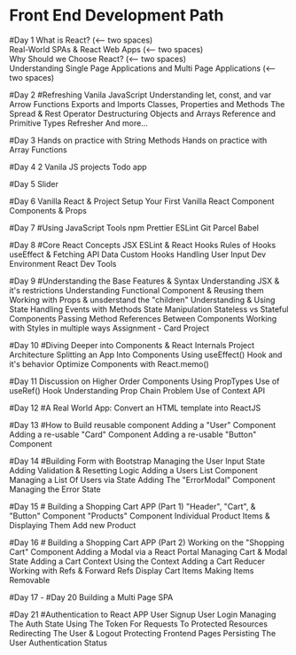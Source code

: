 # Front End Development Path

#Day 1
    What is React? (<-- two spaces)    
    Real-World SPAs & React Web Apps (<-- two spaces)    
    Why Should we Choose React? (<-- two spaces)    
    Understanding Single Page Applications and Multi Page Applications (<-- two spaces)    

#Day 2
    #Refreshing Vanila JavaScript
        Understanding let, const, and var
        Arrow Functions
        Exports and Imports
        Classes, Properties and Methods
        The Spread & Rest Operator
        Destructuring Objects and Arrays
        Reference and Primitive Types Refresher
        And more...

#Day 3
    Hands on practice with String Methods
    Hands on practice with Array Functions

#Day 4 
    2 Vanila JS projects
    Todo app
        
#Day 5
    Slider

#Day 6
    Vanilla React & Project Setup
    Your First Vanilla React Component
    Components & Props

#Day 7
    #Using JavaScript Tools
        npm
        Prettier
        ESLint
        Git
        Parcel
        Babel

#Day 8
    #Core React Concepts
        JSX
        ESLint & React
        Hooks
        Rules of Hooks
        useEffect & Fetching API Data
        Custom Hooks
        Handling User Input
        Dev Environment
        React Dev Tools

#Day 9
    #Understanding the Base Features & Syntax
        Understanding JSX & it's restrictions
        Understanding Functional Component & Reusing them
        Working with Props & unsderstand the "children"
        Understanding & Using State
        Handling Events with Methods
        State Manipulation
        Stateless vs Stateful Components
        Passing Method References Between Components
        Working with Styles in multiple ways
        Assignment - Card Project

#Day 10
    #Diving Deeper into Components & React Internals
        Project Architecture
        Splitting an App Into Components
        Using useEffect() Hook and it's behavior
        Optimize Components with React.memo()
        
#Day 11
    Discussion on Higher Order Components
    Using PropTypes
    Use of useRef() Hook
    Understanding Prop Chain Problem 
    Use of Context API

#Day 12
    #A Real World App: 
        Convert an HTML template into ReactJS

#Day 13
    #How to Build reusable component
        Adding a "User" Component
        Adding a re-usable "Card" Component
        Adding a re-usable "Button" Component

#Day 14
    #Building Form with Bootstrap
        Managing the User Input State
        Adding Validation & Resetting Logic
        Adding a Users List Component
        Managing a List Of Users via State
        Adding The "ErrorModal" Component
        Managing the Error State

#Day 15
    # Building a Shopping Cart APP (Part 1)
        "Header", "Cart", & "Button" Component
        "Products" Component
        Individual Product Items & Displaying Them
        Add new Product

#Day 16
    # Building a Shopping Cart APP (Part 2)
        Working on the "Shopping Cart" Component
        Adding a Modal via a React Portal
        Managing Cart & Modal State
        Adding a Cart Context
        Using the Context
        Adding a Cart Reducer
        Working with Refs & Forward Refs
        Display Cart Items
        Making Items Removable

#Day 17 - #Day 20
    Building a Multi Page SPA

#Day 21
    #Authentication to React APP
        User Signup
        User Login
        Managing The Auth State
        Using The Token For Requests To Protected Resources
        Redirecting The User & Logout
        Protecting Frontend Pages
        Persisting The User Authentication Status
